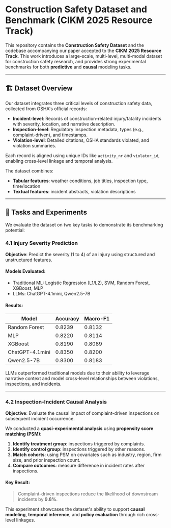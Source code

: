 # Construction Safety Dataset and Benchmark (CIKM 2025 Resource Track)

This repository contains the **Construction Safety Dataset** and the codebase accompanying our paper accepted to the **CIKM 2025 Resource Track**. This work introduces a large-scale, multi-level, multi-modal dataset for construction safety research, and provides strong experimental benchmarks for both **predictive** and **causal** modeling tasks.

---

## 🏗️ Dataset Overview

Our dataset integrates three critical levels of construction safety data, collected from OSHA's official records:

- **Incident-level**: Records of construction-related injury/fatality incidents with severity, location, and narrative description.
- **Inspection-level**: Regulatory inspection metadata, types (e.g., complaint-driven), and timestamps.
- **Violation-level**: Detailed citations, OSHA standards violated, and violation summaries.

Each record is aligned using unique IDs like `activity_nr` and `violator_id`, enabling cross-level linkage and temporal analysis.

The dataset combines:

- **Tabular features**: weather conditions, job titles, inspection type, time/location
- **Textual features**: incident abstracts, violation descriptions

---

## 🔬 Tasks and Experiments

We evaluate the dataset on two key tasks to demonstrate its benchmarking potential:

### 4.1 Injury Severity Prediction

**Objective**: Predict the severity (1 to 4) of an injury using structured and unstructured features.

#### Models Evaluated:

- Traditional ML: Logistic Regression (L1/L2), SVM, Random Forest, XGBoost, MLP
- LLMs: ChatGPT-4.1mini, Qwen2.5-7B

#### Results:

| Model            | Accuracy | Macro-F1 |
|------------------|----------|----------|
| Random Forest    | 0.8239   | 0.8132   |
| MLP              | 0.8220   | 0.8114   |
| XGBoost          | 0.8190   | 0.8089   |
| ChatGPT-4.1mini  | 0.8350   | 0.8200   |
| Qwen2.5-7B       | 0.8300   | 0.8183   |

LLMs outperformed traditional models due to their ability to leverage narrative context and model cross-level relationships between violations, inspections, and incidents.

---

### 4.2 Inspection-Incident Causal Analysis

**Objective**: Evaluate the causal impact of complaint-driven inspections on subsequent incident occurrence.

We conducted a **quasi-experimental analysis** using **propensity score matching (PSM)**:

1. **Identify treatment group**: inspections triggered by complaints.
2. **Identify control group**: inspections triggered by other reasons.
3. **Match cohorts**: using PSM on covariates such as industry, region, firm size, and prior inspection count.
4. **Compare outcomes**: measure difference in incident rates after inspections.

#### Key Result:
> Complaint-driven inspections reduce the likelihood of downstream incidents by **9.8%**.

This experiment showcases the dataset's ability to support **causal modeling**, **temporal inference**, and **policy evaluation** through rich cross-level linkages.
